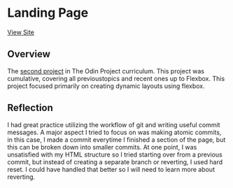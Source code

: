 # Landing Page
[View Site](https://liuhenry1.github.io/odin-landing-page/)

## Overview
The [second project](https://www.theodinproject.com/lessons/foundations-landing-page) in The Odin Project curriculum. 
This project was cumulative, covering all previoustopics and recent ones up to Flexbox. 
This project focused primarily on creating dynamic layouts using flexbox. 

## Reflection
I had great practice utilizing the workflow of git and writing useful commit messages.
A major aspect I tried to focus on was making atomic commits, in this case,
I made a commit everytime I finished a section of the page, but this can be broken
down into smaller commits. At one point, I was unsatisfied with my HTML structure so
I tried starting over from a previous commit, but instead of creating a separate branch
or reverting, I used hard reset. I could have handled that better so I will need to learn
more about reverting.
